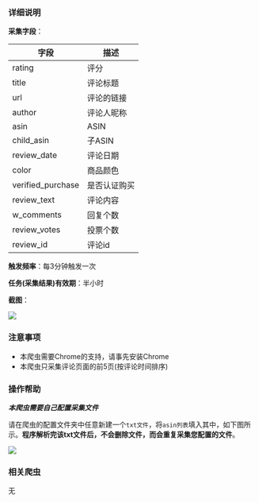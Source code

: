 ### 详细说明

**采集字段**：

| 字段  | 描述  |
| ------------ | ------------ |
| rating  | 评分  |
| title  | 评论标题  |
|  url | 评论的链接  |
| author  | 评论人昵称  |
| asin | ASIN  |
|  child_asin |  子ASIN |
|  review_date | 评论日期  |
| color  | 商品颜色  |
| verified_purchase  |  是否认证购买 |
| review_text  | 评论内容  |
| w_comments  |  回复个数 |
| review_votes  |  投票个数 |
| review_id  |  评论id |


**触发频率**：每3分钟触发一次

**任务(采集结果)有效期**：半小时

**截图**：

![](https://raw.githubusercontent.com/zebra-cl/winspider-spiders/master/docs/images/adca687b32be2b5a6cb2d44401441b37_s.png)

### 注意事项

- 本爬虫需要Chrome的支持，请事先安装Chrome
- 本爬虫只采集评论页面的前5页(按评论时间排序)

### 操作帮助

***本爬虫需要自己配置采集文件***

请在爬虫的配置文件夹中任意新建一个`txt文件`，将`asin列表`填入其中，如下图所示。**程序解析完该txt文件后，不会删除文件，而会重复采集您配置的文件**。

![](https://raw.githubusercontent.com/zebra-cl/winspider-spiders/master/docs/images/d62823848f654a645833268d6cc42f0a.png)

### 相关爬虫
无